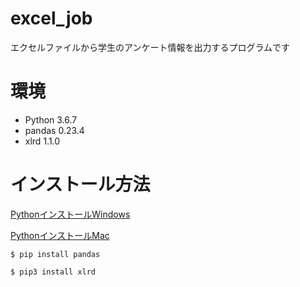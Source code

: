 # excel_job
エクセルファイルから学生のアンケート情報を出力するプログラムです

# 環境
- Python 3.6.7
- pandas 0.23.4
- xlrd 1.1.0

# インストール方法
[PythonインストールWindows](https://www.python.jp/install/windows/install_py3.html)

[PythonインストールMac](https://qiita.com/ms-rock/items/6e4498a5963f3d9c4a67)

`$ pip install pandas`

`$ pip3 install xlrd`
